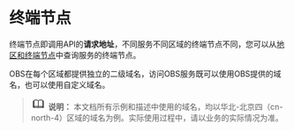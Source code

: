 # 终端节点<a name="obs_04_0003"></a>

终端节点即调用API的**请求地址**，不同服务不同区域的终端节点不同，您可以从[地区和终端节点](https://developer.huaweicloud.com/endpoint?OBS)中查询服务的终端节点。

OBS在每个区域都提供独立的二级域名，访问OBS服务既可以使用OBS提供的域名，也可以使用自定义域名。

>![](public_sys-resources/icon-note.gif) **说明：** 
>本文档所有示例和描述中使用的域名，均以华北-北京四（cn-north-4）区域的域名为例。实际使用过程中，请以业务的实际情况为准。

